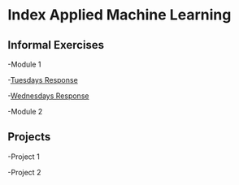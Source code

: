 # Index Applied Machine Learning

## Informal Exercises
-Module 1

-[Tuesdays Response](tues1.md)

-[Wednesdays Response](wed1.md)

-Module 2
## Projects

-Project 1

-Project 2